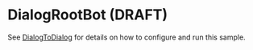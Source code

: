 ﻿# DialogRootBot (**DRAFT**)

See [DialogToDialog](../) for details on how to configure and run this sample.

